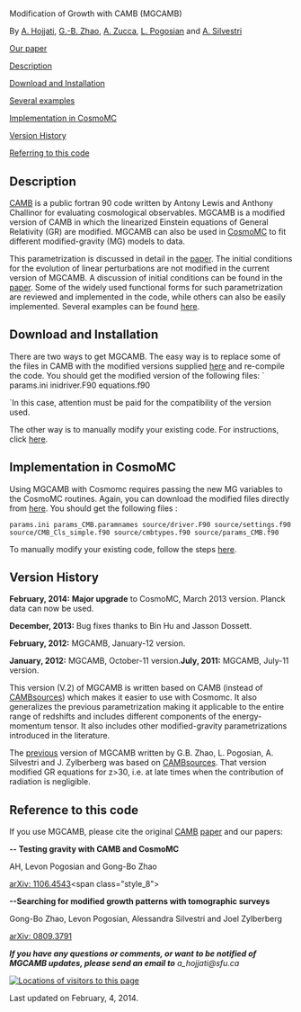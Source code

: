 # 

Modification of Growth with CAMB (MGCAMB)

By [A. Hojjati](http://www.phas.ubc.ca/~ahojjati/index.html "Home.html"), [G.-B. Zhao](http://icosmology.info/), [A. Zucca](https://www.sfu.ca/physics/people/profiles/azucca.html), [L. Pogosian](http://www.sfu.ca/%7Elevon/) and [A. Silvestri](http://space.mit.edu/home/asilvest/Homepage.html)



[Our paper](http://arxiv.org/abs/1106.4543)

[Description](#description)

[Download and Installation](#download)

[Several examples](Models.html)

[](#download)[Implementation in CosmoMC](#Cosmomc)

[Version History](#Version)

[Referring to this code](#reference)



## <a name="description"></a>Description

[CAMB](http://camb.info/) is a public fortran 90 code written by Antony Lewis and Anthony Challinor for evaluating cosmological observables. MGCAMB is a modified version of CAMB in which the linearized Einstein equations of General Relativity (GR) are modified. MGCAMB can also be used in [CosmoMC](http://cosmologist.info/cosmomc/) to fit different modified-gravity (MG) models to data.

This parametrization is discussed in detail in the [paper](http://arxiv.org/abs/1106.4543). The initial conditions for the evolution of linear perturbations are not modified in the current version of MGCAMB. A discussion of initial conditions can be found in the [paper](http://arxiv.org/abs/1106.4543). Some of the widely used functional forms for such parametrization are reviewed and implemented in the code, while others can also be easily implemented. Several examples can be found [here](http://aliojjati.github.io/MGCAMB/Models.html).

## <a name="download"></a>Download and Installation

There are two ways to get MGCAMB. The easy way is to replace some of the files in CAMB with the modified versions supplied [here](http://aliojjati.github.io/MGCAMB/source_files/MGCAMB-files.html) and re-compile the code. You should get the modified version of the following files:
`
params.ini
inidriver.F90
equations.f90

`In this case, attention must be paid for the compatibility of the version used.

The other way is to manually modify your existing code. For instructions, click [here](http://aliojjati.github.io/MGCAMB/MGCAMB-instructions.html).

## <a name="Cosmomc"></a>Implementation in CosmoMC

Using MGCAMB with Cosmomc requires passing the new MG variables to the CosmoMC routines. Again, you can download the modified files directly from [here](http://aliojjati.github.io/MGCAMB/source_files/MGcosmomc-files.html). You should get the following files :

`params.ini
params_CMB.paramnames
source/driver.F90
source/settings.f90
source/CMB_Cls_simple.f90
source/cmbtypes.f90
source/params_CMB.f90
`

To manually modify your existing code, follow the steps [here](http://aliojjati.github.io/MGCAMB/MGcosmomc-instructions.html).

## <a name="Version"></a>Version History

**February, 2014:** **Major upgrade** to CosmoMC, March 2013 version. Planck data can now be used.

**December, 2013:** Bug fixes thanks to Bin Hu and Jasson Dossett.

**February, 2012:** MGCAMB, January-12 version.

**January, 2012:** MGCAMB, October-11 version.**July, 2011:** MGCAMB, July-11 version.

This version (V.2) of MGCAMB is written based on CAMB (instead of [CAMBsources](http://camb.info/sources/)) which makes it easier to use with Cosmomc. It also generalizes the previous parametrization making it applicable to the entire range of redshifts and includes different components of the energy-momentum tensor. It also includes other modified-gravity parametrizations introduced in the literature.

The [previous](http://icosmology.info/website/MGCAMB.html) version of MGCAMB written by G.B. Zhao, L. Pogosian, A. Silvestri and J. Zylberberg was based on [CAMBsources](http://camb.info/sources/). That version modified GR equations for z>30, i.e. at late times when the contribution of radiation is negligible.

## <a name="reference"></a>Reference to this code

If you use MGCAMB, please cite the original [CAMB](http://camb.info/) [paper](http://arxiv.org/abs/astro-ph/9911177) and our papers:

<span class="style_8">**-- Testing gravity with CAMB and CosmoMC**
</span>

<span class="style_8">AH,</span> <span class="style_10">Levon Pogosian and Gong-Bo Zhao
</span>

[arXiv: 1106.4543](http://arxiv.org/abs/1106.4543 "http://arxiv.org/abs/1106.4543")<span class="style_8">
</span>

<span class="style_8">**--Searching for modified growth patterns with tomographic surveys**
</span>

<span class="style_10">Gong-Bo Zhao, Levon Pogosian, Alessandra Silvestri and Joel Zylberberg</span>[
](http://arxiv.org/abs/0809.3791 "http://arxiv.org/abs/0809.3791")

[arXiv: 0809.3791
](http://arxiv.org/abs/0809.3791 "http://arxiv.org/abs/0809.3791")

[
](http://arxiv.org/abs/0809.3791 "http://arxiv.org/abs/0809.3791")

_**If you have any questions or comments, or want to be notified of MGCAMB updates, please send an email to** a_hojjati@sfu.ca_

[![Locations of visitors to this page](http://www2.clustrmaps.com/stats/maps-no_clusters/www.sfu.ca-~aha25-thumb.jpg)](http://www2.clustrmaps.com/user/69bd8bc6) 


Last updated on February, 4, 2014.
